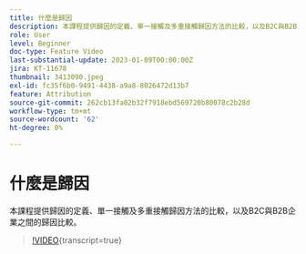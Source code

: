 ```yaml
---
title: 什麼是歸因
description: 本課程提供歸因的定義、單一接觸及多重接觸歸因方法的比較，以及B2C與B2B企業之間的歸因比較。
role: User
level: Beginner
doc-type: Feature Video
last-substantial-update: 2023-01-09T00:00:00Z
jira: KT-11678
thumbnail: 3413090.jpeg
exl-id: fc35f6b0-9491-4438-a9a8-8026472d13b7
feature: Attribution
source-git-commit: 262cb13fa02b32f7918ebd569720b80078c2b28d
workflow-type: tm+mt
source-wordcount: '62'
ht-degree: 0%

---
```


# 什麼是歸因

本課程提供歸因的定義、單一接觸及多重接觸歸因方法的比較，以及B2C與B2B企業之間的歸因比較。

>[!VIDEO](https://video.tv.adobe.com/v/3413090/?learn=on){transcript=true}
